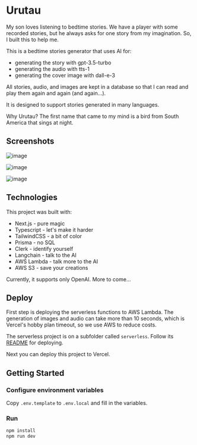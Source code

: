 # Urutau

My son loves listening to bedtime stories. We have a player with some recorded stories, but he always asks for one story from my imagination. So, I built this to help me.

This is a bedtime stories generator that uses AI for:

- generating the story with gpt-3.5-turbo
- generating the audio with tts-1
- generating the cover image with dall-e-3

All stories, audio, and images are kept in a database so that I can read and play them again and again (and again...).

It is designed to support stories generated in many languages.

Why Urutau? The first name that came to my mind is a bird from South America that sings at night.

## Screenshots

![image](https://github.com/apbetioli/urutau/assets/2829329/6d3028be-7de4-4096-af6f-c954c6968b67)

![image](https://github.com/apbetioli/urutau/assets/2829329/fd425dc0-8bcb-4a9c-995c-05055ac698d7)

![image](https://github.com/apbetioli/urutau/assets/2829329/471e5f0d-a184-4cea-8309-e19d962cf4bd)

## Technologies

This project was built with:

- Next.js - pure magic
- Typescript - let's make it harder
- TailwindCSS - a bit of color
- Prisma - no SQL
- Clerk - identify yourself
- Langchain - talk to the AI
- AWS Lambda - talk more to the AI
- AWS S3 - save your creations

Currently, it supports only OpenAI. More to come...

## Deploy

First step is deploying the serverless functions to AWS Lambda. The generation of images and audio can take more than 10 seconds, which is Vercel's hobby plan timeout, so we use AWS to reduce costs.

The serverless project is on a subfolder called `serverless`. Follow its [README](serverless/README.md) for deploying.

Next you can deploy this project to Vercel.

## Getting Started

### Configure environment variables

Copy `.env.template` to `.env.local` and fill in the variables.

### Run

```bash
npm install
npm run dev
```
